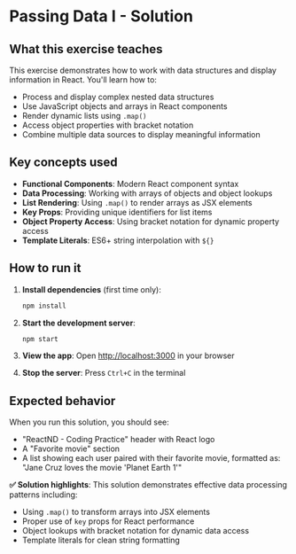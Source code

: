 # Passing Data I - Solution

## What this exercise teaches

This exercise demonstrates how to work with data structures and display information in React. You'll learn how to:

- Process and display complex nested data structures
- Use JavaScript objects and arrays in React components
- Render dynamic lists using `.map()`
- Access object properties with bracket notation
- Combine multiple data sources to display meaningful information

## Key concepts used

- **Functional Components**: Modern React component syntax
- **Data Processing**: Working with arrays of objects and object lookups
- **List Rendering**: Using `.map()` to render arrays as JSX elements  
- **Key Props**: Providing unique identifiers for list items
- **Object Property Access**: Using bracket notation for dynamic property access
- **Template Literals**: ES6+ string interpolation with `${}`

## How to run it

1. **Install dependencies** (first time only):
   ```bash
   npm install
   ```

2. **Start the development server**:
   ```bash
   npm start
   ```

3. **View the app**: 
   Open [http://localhost:3000](http://localhost:3000) in your browser

4. **Stop the server**: Press `Ctrl+C` in the terminal

## Expected behavior

When you run this solution, you should see:

- "ReactND - Coding Practice" header with React logo
- A "Favorite movie" section
- A list showing each user paired with their favorite movie, formatted as: "Jane Cruz loves the movie 'Planet Earth 1'"

**✅ Solution highlights**: This solution demonstrates effective data processing patterns including:
- Using `.map()` to transform arrays into JSX elements
- Proper use of `key` props for React performance
- Object lookups with bracket notation for dynamic data access
- Template literals for clean string formatting
